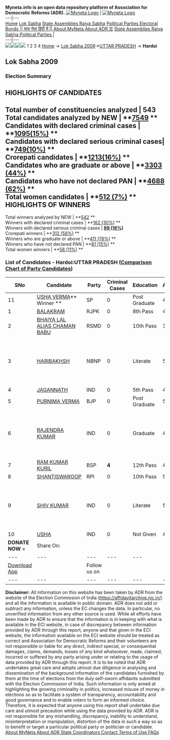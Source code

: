 **Myneta.info is an open data repository platform of Association for Democratic Reforms (ADR).**
[![Myneta Logo](https://www.myneta.info/lib/img/myneta-logo.png)](https://www.myneta.info/) | [![Myneta Logo](https://www.myneta.info/lib/img/adr-logo.png)](https://adrindia.org)  
---|---  
[Home](https://www.myneta.info/) [Lok Sabha](https://www.myneta.info/#ls "Lok Sabha") [ State Assemblies ](https://www.myneta.info/#sa "State Assemblies") [Rajya Sabha](https://www.myneta.info/#rs "Rajya Sabha") [Political Parties ](https://www.myneta.info/party "Political Parties") [ Electoral Bonds ](https://www.myneta.info/electoral_bonds "Electoral Bonds") [ || माय नेता हिंदी में || ](https://translate.google.co.in/translate?prev=hp&hl=en&js=y&u=www.myneta.info&sl=en&tl=hi&history_state0=) [ About MyNeta ](https://adrindia.org/content/about-myneta) [ About ADR ](https://adrindia.org/about-adr/who-we-are) [☰](javascript:void\(0\))
[ State Assemblies ](https://www.myneta.info/#sa "State Assemblies") [ Rajya Sabha ](https://www.myneta.info/#rs "Rajya Sabha") [ Political Parties ](https://www.myneta.info/party "Political Parties")
|   
---|---  
![](https://www.myneta.info/lib/img/banner/banner-1.png)![](https://www.myneta.info/lib/img/banner/banner-2.png)![](https://www.myneta.info/lib/img/banner/banner-3.png)![](https://www.myneta.info/lib/img/banner/banner-4.png)
1  2  3  4 
[Home](https://www.myneta.info/) → [Lok Sabha 2009](https://www.myneta.info/ls2009/)→[UTTAR PRADESH](https://www.myneta.info/ls2009/index.php?action=show_constituencies&state_id=24) → **Hardoi**
### 
## Lok Sabha 2009
###  Election Summary 
HIGHLIGHTS OF CANDIDATES  
---  
Total number of constituencies analyzed |  543   
Total candidates analyzed by NEW | **[7549](https://www.myneta.info/ls2009/index.php?action=summary&subAction=candidates_analyzed&sort=candidate#summary) **  
Candidates with declared criminal cases | **[1095(15%)](https://www.myneta.info/ls2009/index.php?action=summary&subAction=crime&sort=candidate#summary) **  
Candidates with declared serious criminal cases| **[749(10%)](https://www.myneta.info/ls2009/index.php?action=summary&subAction=serious_crime&sort=candidate#summary) **  
Crorepati candidates | **[1213(16%)](https://www.myneta.info/ls2009/index.php?action=summary&subAction=crorepati&sort=candidate#summary) **  
Candidates who are graduate or above | **[3303 (44%)](https://www.myneta.info/ls2009/index.php?action=summary&subAction=education&sort=candidate#summary) **  
Candidates who have not declared PAN | **[4688 (62%)](https://www.myneta.info/ls2009/index.php?action=summary&subAction=without_pan&sort=candidate#summary) **  
Total women candidates | **[512 (7%)](https://www.myneta.info/ls2009/index.php?action=summary&subAction=women_candidate&sort=candidate#summary) **  
HIGHLIGHTS OF WINNERS  
---  
Total winners analyzed by NEW | **[542](https://www.myneta.info/ls2009/index.php?action=summary&subAction=winner_analyzed&sort=candidate#summary) **  
Winners with declared criminal cases | **[162 (30%)](https://www.myneta.info/ls2009/index.php?action=summary&subAction=winner_crime&sort=candidate#summary) **  
Winners with declared serious criminal cases | **[89 (16%)](https://www.myneta.info/ls2009/index.php?action=summary&subAction=winner_serious_crime&sort=candidate#summary)**  
Crorepati winners | **[312 (58%)](https://www.myneta.info/ls2009/index.php?action=summary&subAction=winner_crorepati&sort=candidate#summary) **  
Winners who are graduate or above | **[411 (76%)](https://www.myneta.info/ls2009/index.php?action=summary&subAction=winner_education&sort=candidate#summary) **  
Winners who have not declared PAN | **[81 (15%)](https://www.myneta.info/ls2009/index.php?action=summary&subAction=winner_without_pan&sort=candidate#summary) **  
Total women winners | **[58 (11%)](https://www.myneta.info/ls2009/index.php?action=summary&subAction=winner_women&sort=candidate#summary) **  
### List of Candidates - Hardoi:UTTAR PRADESH ([Comparison Chart of Party Candidates](https://www.myneta.info/ls2009/comparisonchart.php?constituency_id=343))
SNo | Candidate| Party| Criminal Cases| Education| Age| Total Assets| Liabilities  
---|---|---|---|---|---|---|---  
11  | [USHA VERMA](https://www.myneta.info/ls2009/candidate.php?candidate_id=5518)** Winner ** | SP | 0 | Post Graduate| 43 | Rs 1,01,11,699 ~ 1 Crore+ | Rs 5,00,000 ~ 5 Lacs+  
1  | [BALAKRAM](https://www.myneta.info/ls2009/candidate.php?candidate_id=5521) | RJPK | 0 | 8th Pass| 48 | Rs 14,15,000 ~ 14 Lacs+ | Rs 0 ~   
2  | [BHAIYA LAL ALIAS CHAMAN BABU](https://www.myneta.info/ls2009/candidate.php?candidate_id=5522) | RSMD | 0 | 10th Pass| 35 | Rs 10,000 ~ 10 Thou+ | Rs 0 ~   
3  | [HARIBAKHSH](https://www.myneta.info/ls2009/candidate.php?candidate_id=5524) | NBNP | 0 | Literate| 50 | ![](https://myneta.info/image_v2.php?myneta_folder=ls2009&candidate_id=5524&col=ta) | ![](https://myneta.info/image_v2.php?myneta_folder=ls2009&candidate_id=5524&col=lia)  
4  | [JAGANNATH](https://www.myneta.info/ls2009/candidate.php?candidate_id=5526) | IND | 0 | 5th Pass| 45 | Rs 50,560 ~ 50 Thou+ | Rs 0 ~   
5  | [PURNIMA VERMA](https://www.myneta.info/ls2009/candidate.php?candidate_id=5519) | BJP | 0 | Post Graduate| 52 | Rs 2,20,01,868 ~ 2 Crore+ | Rs 21,69,282 ~ 21 Lacs+  
6  | [RAJENDRA KUMAR](https://www.myneta.info/ls2009/candidate.php?candidate_id=5527) | IND | 0 | Graduate| 49 | ![](https://myneta.info/image_v2.php?myneta_folder=ls2009&candidate_id=5527&col=ta) | ![](https://myneta.info/image_v2.php?myneta_folder=ls2009&candidate_id=5527&col=lia)  
7  | [RAM KUMAR KURIL](https://www.myneta.info/ls2009/candidate.php?candidate_id=5520) | BSP | **4** | 12th Pass| 47 | Rs 20,44,273 ~ 20 Lacs+ | Rs 1,00,000 ~ 1 Lacs+  
8  | [SHANTISWAROOP](https://www.myneta.info/ls2009/candidate.php?candidate_id=5523) | RPI | 0 | 10th Pass| 52 | Rs 5,90,000 ~ 5 Lacs+ | Rs 0 ~   
9  | [SHIV KUMAR](https://www.myneta.info/ls2009/candidate.php?candidate_id=5528) | IND | 0 | Literate| 58 | ![](https://myneta.info/image_v2.php?myneta_folder=ls2009&candidate_id=5528&col=ta) | ![](https://myneta.info/image_v2.php?myneta_folder=ls2009&candidate_id=5528&col=lia)  
10  | [USHA](https://www.myneta.info/ls2009/candidate.php?candidate_id=5525) | IND | 0 | Not Given| 48 | Rs 46,000 ~ 46 Thou+ | Rs 0 ~   
|  **DONATE NOW** × |  Share On:  | [](https://api.whatsapp.com/send?text=https%3A%2F%2Fmyneta.info%2Fpunjab2022%2Findex.php%3Faction%3Dshow_constituencies%26state_id%3D19) | [](https://www.facebook.com/sharer/sharer.php?u=https%3A%2F%2Fmyneta.info%2Fpunjab2022%2Findex.php%3Faction%3Dshow_constituencies%26state_id%3D19) | [](https://twitter.com/share?url=https%3A%2F%2Fmyneta.info%2Fpunjab2022%2Findex.php%3Faction%3Dshow_constituencies%26state_id%3D19)  
---|---|---|---|---  
| [ Download App ](https://play.google.com/store/apps/details?id=com.webrosoft.myneta1&pcampaignid=pcampaignidMKT-Other-global-all-co-prtnr-py-PartBadge-Mar2515-1) | [](https://play.google.com/store/apps/details?id=com.webrosoft.myneta1&pcampaignid=pcampaignidMKT-Other-global-all-co-prtnr-py-PartBadge-Mar2515-1) |  Follow us on  | [](https://www.facebook.com/adrindia.org/) | [](https://twitter.com/adrspeaks) | [](https://groups.google.com/g/national-election-watch?hl=en&pli=1) | [](https://www.instagram.com/adrspeaks/) | [](https://www.youtube.com/user/adrspeaks) | [](https://sharechat.com/profile/adrspeaks)  
---|---|---|---|---|---|---|---|---  
**Disclaimer:** All information on this website has been taken by ADR from the website of the Election Commission of India (https://affidavitarchive.nic.in/) and all the information is available in public domain. ADR does not add or subtract any information, unless the EC changes the data. In particular, no unverified information from any other source is used. While all efforts have been made by ADR to ensure that the information is in keeping with what is available in the ECI website, in case of discrepancy between information provided by ADR through this report, anyone and that given in the ECI website, the information available on the ECI website should be treated as correct and Association for Democratic Reforms and their volunteers are not responsible or liable for any direct, indirect special, or consequential damages, claims, demands, losses of any kind whatsoever, made, claimed, incurred or suffered by any party arising under or relating to the usage of data provided by ADR through this report. It is to be noted that ADR undertakes great care and adopts utmost due diligence in analysing and dissemination of the background information of the candidates furnished by them at the time of elections from the duly self-sworn affidavits submitted with the Election Commission of India. Such information is only aimed at highlighting the growing criminality in politics, increased misuse of money in elections so as to facilitate a system of transparency, accountability and good governance and to enable voters to form an informed choice. Therefore, it is expected that anyone using this report shall undertake due care and utmost precaution while using the data provided by ADR. ADR is not responsible for any mishandling, discrepancy, inability to understand, misinterpretation or manipulation, distortion of the data in such a way so as to benefit or target a particular political party or politician or candidate. 
[ About MyNeta ](https://adrindia.org/content/about-myneta) [ About ADR ](https://adrindia.org/about-adr/who-we-are) [ State Coordinators ](https://adrindia.org/about-adr/state-coordinators) [ Contact ](https://adrindia.org/contact-us) [ Terms of Use ](https://adrindia.org/content/adr-terms-use) [ FAQs ](https://adrindia.org/content/faqs)
